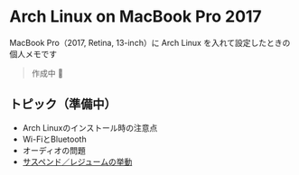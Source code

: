 # Arch Linux on MacBook Pro 2017

MacBook Pro（2017, Retina, 13-inch）に Arch Linux を入れて設定したときの個人メモです

> 作成中 🚧

## トピック（準備中）

- Arch Linuxのインストール時の注意点
- Wi-FiとBluetooth
- オーディオの問題
- [サスペンド／レジュームの挙動](suspend-resume.md)